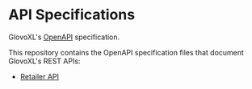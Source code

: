 # API Specifications
GlovoXL's [OpenAPI](https://spec.openapis.org/oas/latest.html) specification.

This repository contains the OpenAPI specification files that document GlovoXL's REST APIs:

- [Retailer API](retailer-oas)
